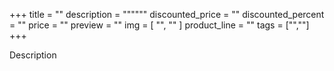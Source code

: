 +++
title = ""
description = """"""
discounted_price = ""
discounted_percent = ""
price = ""
preview = ""
img = [
    "",
    ""
    ]
product_line = ""
tags = ["",""]
+++

Description